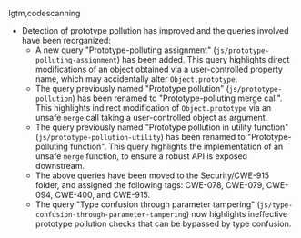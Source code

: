 lgtm,codescanning
* Detection of prototype pollution has improved and the queries involved have been reorganized:
  * A new query "Prototype-polluting assignment" (`js/prototype-polluting-assignment`) has been added. This query
  highlights direct modifications of an object obtained via a user-controlled property name, which may accidentally alter `Object.prototype`.
  * The query previously named "Prototype pollution" (`js/prototype-pollution`) has been renamed to "Prototype-polluting merge call".
  This highlights indirect modification of `Object.prototype` via an unsafe `merge` call taking a user-controlled object as argument.
  * The query previously named "Prototype pollution in utility function" (`js/prototype-pollution-utility`) has been renamed to "Prototype-polluting function".
  This query highlights the implementation of an unsafe `merge` function, to ensure a robust API is exposed downstream.
  * The above queries have been moved to the Security/CWE-915 folder, and assigned the following tags: CWE-078, CWE-079, CWE-094, CWE-400, and CWE-915.
  * The query "Type confusion through parameter tampering" (`js/type-confusion-through-parameter-tampering`) now highlights
  ineffective prototype pollution checks that can be bypassed by type confusion.
